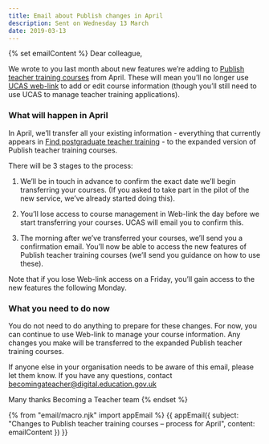 ```yaml
---
title: Email about Publish changes in April
description: Sent on Wednesday 13 March
date: 2019-03-13
---
```


{% set emailContent %}
Dear colleague,

We wrote to you last month about new features we’re adding to [Publish teacher training courses](https://publish-teacher-training-courses.education.gov.uk) from April. These will mean you’ll no longer use [UCAS web-link](https://www.ucas.com/sign-web-link) to add or edit course information (though you’ll still need to use UCAS to manage teacher training applications).

### What will happen in April

In April, we’ll transfer all your existing information - everything that currently appears in [Find postgraduate teacher training](https://find-postgraduate-teacher-training.education.gov.uk) - to the expanded version of Publish teacher training courses.

There will be 3 stages to the process:

1) We’ll be in touch in advance to confirm the exact date we’ll begin transferring your courses. (If you asked to take part in the pilot of the new service, we’ve already started doing this).

2) You’ll lose access to course management in Web-link the day before we start transferring your courses. UCAS will email you to confirm this.

3) The morning after we’ve transferred your courses, we’ll send you a confirmation email. You’ll now be able to access the new features of Publish teacher training courses (we’ll send you guidance on how to use these).

Note that if you lose Web-link access on a Friday, you’ll gain access to the new features the following Monday.

### What you need to do now

You do not need to do anything to prepare for these changes. For now, you can continue to use Web-link to manage your course information. Any changes you make will be transferred to the expanded Publish teacher training courses.

If anyone else in your organisation needs to be aware of this email, please let them know. If you have any questions, contact <becomingateacher@digital.education.gov.uk>

Many thanks
Becoming a Teacher team
{% endset %}

{% from "email/macro.njk" import appEmail %}
{{ appEmail({
  subject: "Changes to Publish teacher training courses – process for April",
  content: emailContent
}) }}
